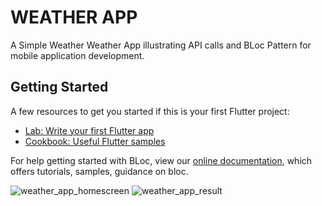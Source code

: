 # WEATHER APP

A Simple Weather Weather App illustrating API calls and BLoc Pattern for mobile application development.

## Getting Started
A few resources to get you started if this is your first Flutter project:

- [Lab: Write your first Flutter app](https://flutter.dev/docs/get-started/codelab)
- [Cookbook: Useful Flutter samples](https://flutter.dev/docs/cookbook)

For help getting started with BLoc, view our
[online documentation](https://bloclibrary.dev/#/), which offers tutorials,
samples, guidance on bloc.


![weather_app_homescreen](https://user-images.githubusercontent.com/42701343/192404001-03b748e1-5a1b-473f-8257-addc9b1dec47.png)
![weather_app_result](https://user-images.githubusercontent.com/42701343/192404145-73383df4-8129-4554-ba27-c0b122aa2afd.png)
